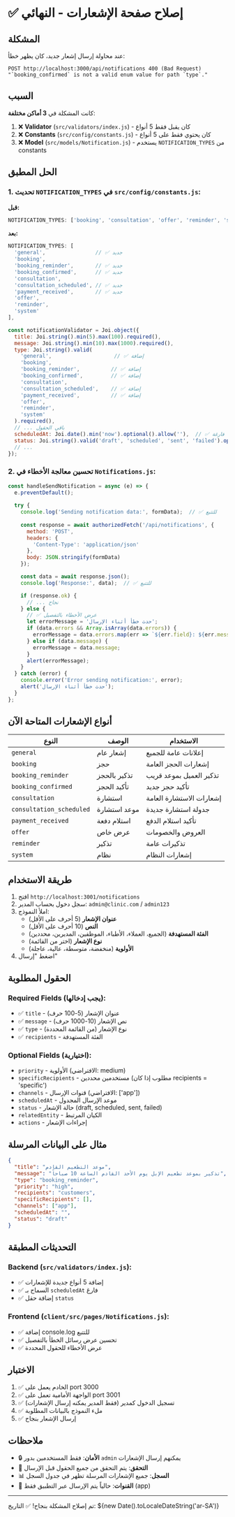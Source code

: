 # ✅ إصلاح صفحة الإشعارات - النهائي

## المشكلة
عند محاولة إرسال إشعار جديد، كان يظهر خطأ:
```
POST http://localhost:3000/api/notifications 400 (Bad Request)
"`booking_confirmed` is not a valid enum value for path `type`."
```

## السبب
كانت المشكلة في **3 أماكن مختلفة**:

1. ❌ **Validator** (`src/validators/index.js`) - كان يقبل فقط 5 أنواع
2. ❌ **Constants** (`src/config/constants.js`) - كان يحتوي فقط على 5 أنواع
3. ❌ **Model** (`src/models/Notification.js`) - يستخدم `NOTIFICATION_TYPES` من constants

## الحل المطبق

### 1. تحديث `NOTIFICATION_TYPES` في `src/config/constants.js`:

**قبل:**
```javascript
NOTIFICATION_TYPES: ['booking', 'consultation', 'offer', 'reminder', 'system'],
```

**بعد:**
```javascript
NOTIFICATION_TYPES: [
  'general',                // ✅ جديد
  'booking',
  'booking_reminder',       // ✅ جديد
  'booking_confirmed',      // ✅ جديد
  'consultation',
  'consultation_scheduled', // ✅ جديد
  'payment_received',       // ✅ جديد
  'offer',
  'reminder',
  'system'
],
```

```javascript
const notificationValidator = Joi.object({
  title: Joi.string().min(5).max(100).required(),
  message: Joi.string().min(10).max(1000).required(),
  type: Joi.string().valid(
    'general',                    // ✅ إضافة
    'booking',
    'booking_reminder',          // ✅ إضافة
    'booking_confirmed',         // ✅ إضافة
    'consultation',
    'consultation_scheduled',    // ✅ إضافة
    'payment_received',          // ✅ إضافة
    'offer',
    'reminder',
    'system'
  ).required(),
  // ... باقي الحقول
  scheduledAt: Joi.date().min('now').optional().allow(''),  // ✅ السماح بقيمة فارغة
  status: Joi.string().valid('draft', 'scheduled', 'sent', 'failed').optional(),  // ✅ إضافة
  // ...
});
```

### 2. تحسين معالجة الأخطاء في `Notifications.js`:

```javascript
const handleSendNotification = async (e) => {
  e.preventDefault();
  
  try {
    console.log('Sending notification data:', formData);  // ✅ للتتبع
    
    const response = await authorizedFetch('/api/notifications', {
      method: 'POST',
      headers: {
        'Content-Type': 'application/json'
      },
      body: JSON.stringify(formData)
    });

    const data = await response.json();
    console.log('Response:', data);  // ✅ للتتبع

    if (response.ok) {
      // ... نجاح
    } else {
      // ✅ عرض الأخطاء بالتفصيل
      let errorMessage = 'حدث خطأ أثناء الإرسال';
      if (data.errors && Array.isArray(data.errors)) {
        errorMessage = data.errors.map(err => `${err.field}: ${err.message}`).join('\n');
      } else if (data.message) {
        errorMessage = data.message;
      }
      alert(errorMessage);
    }
  } catch (error) {
    console.error('Error sending notification:', error);
    alert('حدث خطأ أثناء الإرسال');
  }
};
```

## أنواع الإشعارات المتاحة الآن

| النوع | الوصف | الاستخدام |
|------|-------|----------|
| `general` | إشعار عام | إعلانات عامة للجميع |
| `booking` | حجز | إشعارات الحجز العامة |
| `booking_reminder` | تذكير بالحجز | تذكير العميل بموعد قريب |
| `booking_confirmed` | تأكيد الحجز | تأكيد حجز جديد |
| `consultation` | استشارة | إشعارات الاستشارة العامة |
| `consultation_scheduled` | موعد استشارة | جدولة استشارة جديدة |
| `payment_received` | استلام دفعة | تأكيد استلام الدفع |
| `offer` | عرض خاص | العروض والخصومات |
| `reminder` | تذكير | تذكيرات عامة |
| `system` | نظام | إشعارات النظام |

## طريقة الاستخدام

1. افتح `http://localhost:3001/notifications`
2. سجل دخول بحساب المدير: `admin@clinic.com` / `admin123`
3. املأ النموذج:
   - **عنوان الإشعار** (5 أحرف على الأقل)
   - **النص** (10 أحرف على الأقل)
   - **الفئة المستهدفة** (الجميع، العملاء، الأطباء، الموظفين، المديرين، محددين)
   - **نوع الإشعار** (اختر من القائمة)
   - **الأولوية** (منخفضة، متوسطة، عالية، عاجلة)
4. اضغط "إرسال"

## الحقول المطلوبة

### Required Fields (يجب إدخالها):
- ✅ `title` - عنوان الإشعار (5-100 حرف)
- ✅ `message` - نص الإشعار (10-1000 حرف)
- ✅ `type` - نوع الإشعار (من القائمة المحددة)
- ✅ `recipients` - الفئة المستهدفة

### Optional Fields (اختيارية):
- `priority` - الأولوية (الافتراضي: medium)
- `specificRecipients` - مستخدمين محددين (مطلوب إذا كان recipients = 'specific')
- `channels` - قنوات الإرسال (الافتراضي: ['app'])
- `scheduledAt` - موعد الإرسال المجدول
- `status` - حالة الإشعار (draft, scheduled, sent, failed)
- `relatedEntity` - الكيان المرتبط
- `actions` - إجراءات الإشعار

## مثال على البيانات المرسلة

```json
{
  "title": "موعد التطعيم القادم",
  "message": "تذكير بموعد تطعيم الإبل يوم الأحد القادم الساعة 10 صباحاً",
  "type": "booking_reminder",
  "priority": "high",
  "recipients": "customers",
  "specificRecipients": [],
  "channels": ["app"],
  "scheduledAt": "",
  "status": "draft"
}
```

## التحديثات المطبقة

### Backend (`src/validators/index.js`):
- ✅ إضافة 5 أنواع جديدة للإشعارات
- ✅ السماح بـ `scheduledAt` فارغ
- ✅ إضافة حقل `status`

### Frontend (`client/src/pages/Notifications.js`):
- ✅ إضافة console.log للتتبع
- ✅ تحسين عرض رسائل الخطأ بالتفصيل
- ✅ عرض الأخطاء للحقول المحددة

## الاختبار

1. ✅ الخادم يعمل على port 3000
2. ✅ الواجهة الأمامية تعمل على port 3001
3. ✅ تسجيل الدخول كمدير (فقط المدير يمكنه إرسال الإشعارات)
4. ✅ ملء النموذج بالبيانات المطلوبة
5. ✅ إرسال الإشعار بنجاح

## ملاحظات

- 🔒 **الأمان**: فقط المستخدمين بدور `admin` يمكنهم إرسال الإشعارات
- 📝 **التحقق**: يتم التحقق من جميع الحقول قبل الإرسال
- 📊 **السجل**: جميع الإشعارات المرسلة تظهر في جدول السجل
- 🔔 **القنوات**: حالياً يتم الإرسال عبر التطبيق فقط (app)

---

تم إصلاح المشكلة بنجاح! ✅
التاريخ: ${new Date().toLocaleDateString('ar-SA')}
